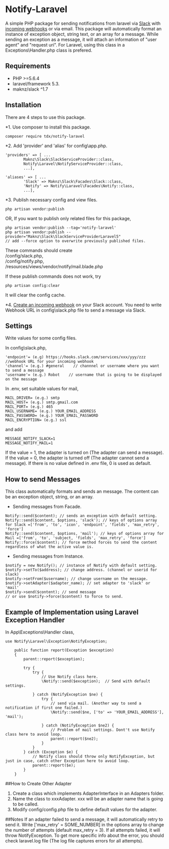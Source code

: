 # Notify-Laravel
A simple PHP package for sending notifications from laravel via [Slack](https://slack.com) with [incoming webhooks](https://my.slack.com/services/new/incoming-webhook) or via email.
This package will automatically format an instance of exception object, string text, or an array for a message.
While sending an exception as a message, it will attach an information of "user agent" and "request uri".
For Laravel, using this class in a Exceptions\Handler.php class is prefered.

## Requirements

* PHP >=5.6.4
* laravel/framework 5.3.
* maknz/slack ^1.7

## Installation

There are 4 steps to use this package.

*1. Use composer to install this package.

```
composer require tdx/notify-laravel
```

*2. Add 'provider' and 'alias' for config\app.php.
```
'providers' => [ ...
        Maknz\Slack\SlackServiceProvider::class,
        Notify\Laravel\NotifyServiceProvider::class,
        ...],
        
'aliases' => [ ...
        'Slack' => Maknz\Slack\Facades\Slack::class,
        'Notify' => Notify\Laravel\Facades\Notify::class,
        ...],
```

*3. Publish necessary config and view files.
```
php artisan vendor:publish
```
OR, 
If you want to publish only related files for this package,
```
php artisan vendor:publish --tag='notify-laravel'
php artisan vendor:publish --provider="Maknz\Slack\SlackServiceProviderLaravel5"
// add --force option to overwrite previously published files.
```

These commands should create  
/config/slack.php,  
/config/notify.php,  
/resources/views/vendor/notify/mail.blade.php



If these publish commands does not work, try 
```
php artisan config:clear
```
It will clear the config cache.


*4. [Create an incoming webhook](https://my.slack.com/services/new/incoming-webhook) on your Slack account. You need to write Webhook URL in config\slack.php file to send a message via Slack. 


## Settings
Write values for some config files.

In config\slack.php,
```
'endpoint'= (e.g) https://hooks.slack.com/services/xxx/yyy/zzz    //webhook URL for your incoming webhook
'channel'= (e.g.) #general    // channnel or username where you want to send a message
'username'= (e.g.) Robot    // username that is going to be displayed on the message
```

In .env, set suitable values for mail,
```
MAIL_DRIVER= (e.g.) smtp
MAIL_HOST= (e.g.) smtp.gmail.com
MAIL_PORT= (e.g.) 465
MAIL_USERNAME= (e.g.) YOUR_EMAIL_ADDRESS
MAIL_PASSWORD= (e.g.) YOUR_EMAIL_PASSWORD
MAIL_ENCRYPTION= (e.g.) ssl
```

and add
```
MESSAGE_NOTIFY_SLACK=1
MESSAGE_NOTIFY_MAIL=1
```
If the value = 1, the adapter is turned on (The adapter can send a message). If the value = 0, the adapter is turned off (The adapter cannot send a message). If there is no value defined in .env file, 0 is used as default.


## How to send Messages
This class automatically formats and sends an message. The content can be an exception object, string, or an array.

* Sending messages from Facade.
```
Notify::send($content); // sends an exception with default setting.
Notify::send($content, $options, 'slack'); // keys of options array for Slack =['from', 'to', 'icon', 'endpoint', 'fields', 'max_retry', 'force']
Notify::send($content, $options, 'mail'); // keys of options array for Mail =['from', 'to', 'subject, 'fields', 'max_retry', 'force'] 
Notify::force($content); // force method forces to send the content regardless of what the active value is.

```

* Sending messages from Instance.

```
$notify = new Notify(); // instance of Notify with default setting.
$notify->setTo($address); // change address. (channel or userid for slack)
$notify->setFrom($username); // change username on the message.
$notify->setAdapter($adapter_name); // set adapter to 'slack' or 'mail'
$notify->send($content); // send message
// or use $notify->force($content) to force to send.
```

## Example of Implementation using Laravel Exception Handler

In App\Exceptions\Handler class,
```
use Notify\Laravel\Exception\NotifyException;

    public function report(Exception $exception)
    {
        parent::report($exception);

        try {
            try {
                // Use Notify class here.
                \Notify::send($exception);  // Send with default settings.

            } catch (NotifyException $ne) {
                try {
                    // send via mail. (Another way to send a notification if first one failed.)
                    \Notify::send($ne, ['to' => 'YOUR_EMAIL_ADDRESS'], 'mail');

                } catch (NotifyException $ne2) {
                    // Problem of mail settings. Dont't use Notify class here to avoid loop.
                    parent::report($ne2);
                }
            }
        } catch (Exception $e) {
            // Notify class should throw only NotifyException, but just in case, catch other Exception here to avoid loop.
            parent::report($e);
        }
    }
```
    
##How to Create Other Adapter

1. Create a class which implements AdapterInterface in an Adapters folder.  
2. Name the class to xxxAdapter. xxx will be an adapter name that is going to be called.  
3. Modify config/config.php file to define default values for the adapter.  


##Notes
If an adapter failed to send a message, it will automatically retry to send it. Write ['max_retry' = SOME_NUMBER] in the options array to change the number of attempts (default max_retry = 3). If all attempts failed, it will throw NotifyException. To get more specific info about the error, you should check laravel.log file (The log file captures errors for all attempts).
